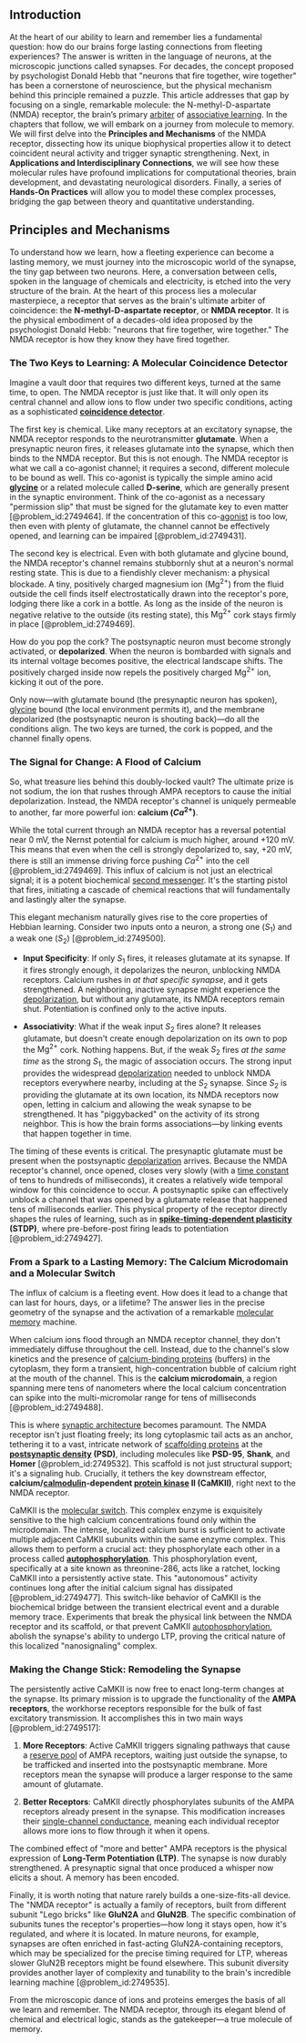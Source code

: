 ## Introduction
At the heart of our ability to learn and remember lies a fundamental question: how do our brains forge lasting connections from fleeting experiences? The answer is written in the language of neurons, at the microscopic junctions called synapses. For decades, the concept proposed by psychologist Donald Hebb that "neurons that fire together, wire together" has been a cornerstone of neuroscience, but the physical mechanism behind this principle remained a puzzle. This article addresses that gap by focusing on a single, remarkable molecule: the N-methyl-D-aspartate (NMDA) receptor, the brain’s primary [arbiter](@article_id:172555) of [associative learning](@article_id:139353). In the chapters that follow, we will embark on a journey from molecule to memory. We will first delve into the **Principles and Mechanisms** of the NMDA receptor, dissecting how its unique biophysical properties allow it to detect coincident neural activity and trigger synaptic strengthening. Next, in **Applications and Interdisciplinary Connections**, we will see how these molecular rules have profound implications for computational theories, brain development, and devastating neurological disorders. Finally, a series of **Hands-On Practices** will allow you to model these complex processes, bridging the gap between theory and quantitative understanding.

## Principles and Mechanisms

To understand how we learn, how a fleeting experience can become a lasting memory, we must journey into the microscopic world of the synapse, the tiny gap between two neurons. Here, a conversation between cells, spoken in the language of chemicals and electricity, is etched into the very structure of the brain. At the heart of this process lies a molecular masterpiece, a receptor that serves as the brain's ultimate arbiter of coincidence: the **N-methyl-D-aspartate receptor**, or **NMDA receptor**. It is the physical embodiment of a decades-old idea proposed by the psychologist Donald Hebb: "neurons that fire together, wire together." The NMDA receptor is how they know they have fired together.

### The Two Keys to Learning: A Molecular Coincidence Detector

Imagine a vault door that requires two different keys, turned at the same time, to open. The NMDA receptor is just like that. It will only open its central channel and allow ions to flow under two specific conditions, acting as a sophisticated **[coincidence detector](@article_id:169128)**.

The first key is chemical. Like many receptors at an excitatory synapse, the NMDA receptor responds to the neurotransmitter **glutamate**. When a presynaptic neuron fires, it releases glutamate into the synapse, which then binds to the NMDA receptor. But this is not enough. The NMDA receptor is what we call a co-agonist channel; it requires a second, different molecule to be bound as well. This co-agonist is typically the simple amino acid **[glycine](@article_id:176037)** or a related molecule called **D-serine**, which are generally present in the synaptic environment. Think of the co-agonist as a necessary "permission slip" that must be signed for the glutamate key to even matter [@problem_id:2749464]. If the concentration of this co-[agonist](@article_id:163003) is too low, then even with plenty of glutamate, the channel cannot be effectively opened, and learning can be impaired [@problem_id:2749431].

The second key is electrical. Even with both glutamate and glycine bound, the NMDA receptor's channel remains stubbornly shut at a neuron's normal resting state. This is due to a fiendishly clever mechanism: a physical blockade. A tiny, positively charged magnesium ion ($\text{Mg}^{2+}$) from the fluid outside the cell finds itself electrostatically drawn into the receptor's pore, lodging there like a cork in a bottle. As long as the inside of the neuron is negative relative to the outside (its resting state), this $\text{Mg}^{2+}$ cork stays firmly in place [@problem_id:2749469].

How do you pop the cork? The postsynaptic neuron must become strongly activated, or **depolarized**. When the neuron is bombarded with signals and its internal voltage becomes positive, the electrical landscape shifts. The positively charged inside now repels the positively charged $\text{Mg}^{2+}$ ion, kicking it out of the pore.

Only now—with glutamate bound (the presynaptic neuron has spoken), [glycine](@article_id:176037) bound (the local environment permits it), and the membrane depolarized (the postsynaptic neuron is shouting back)—do all the conditions align. The two keys are turned, the cork is popped, and the channel finally opens.

### The Signal for Change: A Flood of Calcium

So, what treasure lies behind this doubly-locked vault? The ultimate prize is not sodium, the ion that rushes through AMPA receptors to cause the initial depolarization. Instead, the NMDA receptor's channel is uniquely permeable to another, far more powerful ion: **calcium ($Ca^{2+}$)**.

While the total current through an NMDA receptor has a reversal potential near $0~\text{mV}$, the Nernst potential for calcium is much higher, around $+120~\text{mV}$. This means that even when the cell is strongly depolarized to, say, $+20~\text{mV}$, there is still an immense driving force pushing $Ca^{2+}$ into the cell [@problem_id:2749469]. This influx of calcium is not just an electrical signal; it is a potent biochemical [second messenger](@article_id:149044). It's the starting pistol that fires, initiating a cascade of chemical reactions that will fundamentally and lastingly alter the synapse.

This elegant mechanism naturally gives rise to the core properties of Hebbian learning. Consider two inputs onto a neuron, a strong one ($S_1$) and a weak one ($S_2$) [@problem_id:2749500].

- **Input Specificity**: If only $S_1$ fires, it releases glutamate at its synapse. If it fires strongly enough, it depolarizes the neuron, unblocking NMDA receptors. Calcium rushes in *at that specific synapse*, and it gets strengthened. A neighboring, inactive synapse might experience the [depolarization](@article_id:155989), but without any glutamate, its NMDA receptors remain shut. Potentiation is confined only to the active inputs.

- **Associativity**: What if the weak input $S_2$ fires alone? It releases glutamate, but doesn't create enough depolarization on its own to pop the $\text{Mg}^{2+}$ cork. Nothing happens. But, if the weak $S_2$ fires *at the same time* as the strong $S_1$, the magic of association occurs. The strong input provides the widespread [depolarization](@article_id:155989) needed to unblock NMDA receptors everywhere nearby, including at the $S_2$ synapse. Since $S_2$ is providing the glutamate at its own location, its NMDA receptors now open, letting in calcium and allowing the weak synapse to be strengthened. It has "piggybacked" on the activity of its strong neighbor. This is how the brain forms associations—by linking events that happen together in time.

The timing of these events is critical. The presynaptic glutamate must be present when the postsynaptic [depolarization](@article_id:155989) arrives. Because the NMDA receptor's channel, once opened, closes very slowly (with a [time constant](@article_id:266883) of tens to hundreds of milliseconds), it creates a relatively wide temporal window for this coincidence to occur. A postsynaptic spike can effectively unblock a channel that was opened by a glutamate release that happened tens of milliseconds earlier. This physical property of the receptor directly shapes the rules of learning, such as in **[spike-timing-dependent plasticity](@article_id:152418) (STDP)**, where pre-before-post firing leads to potentiation [@problem_id:2749427].

### From a Spark to a Lasting Memory: The Calcium Microdomain and a Molecular Switch

The influx of calcium is a fleeting event. How does it lead to a change that can last for hours, days, or a lifetime? The answer lies in the precise geometry of the synapse and the activation of a remarkable [molecular memory](@article_id:162307) machine.

When calcium ions flood through an NMDA receptor channel, they don't immediately diffuse throughout the cell. Instead, due to the channel's slow kinetics and the presence of [calcium-binding proteins](@article_id:194477) (buffers) in the cytoplasm, they form a transient, high-concentration bubble of calcium right at the mouth of the channel. This is the **calcium microdomain**, a region spanning mere tens of nanometers where the local calcium concentration can spike into the multi-micromolar range for tens of milliseconds [@problem_id:2749488].

This is where [synaptic architecture](@article_id:198079) becomes paramount. The NMDA receptor isn't just floating freely; its long cytoplasmic tail acts as an anchor, tethering it to a vast, intricate network of [scaffolding proteins](@article_id:169360) at the **[postsynaptic density](@article_id:148471) (PSD)**, including molecules like **PSD-95**, **Shank**, and **Homer** [@problem_id:2749532]. This scaffold is not just structural support; it's a signaling hub. Crucially, it tethers the key downstream effector, **calcium/[calmodulin](@article_id:175519)-dependent [protein kinase](@article_id:146357) II (CaMKII)**, right next to the NMDA receptor.

CaMKII is the [molecular switch](@article_id:270073). This complex enzyme is exquisitely sensitive to the high calcium concentrations found only within the microdomain. The intense, localized calcium burst is sufficient to activate multiple adjacent CaMKII subunits within the same enzyme complex. This allows them to perform a crucial act: they phosphorylate each other in a process called **[autophosphorylation](@article_id:136306)**. This phosphorylation event, specifically at a site known as threonine-286, acts like a ratchet, locking CaMKII into a persistently active state. This "autonomous" activity continues long after the initial calcium signal has dissipated [@problem_id:2749477]. This switch-like behavior of CaMKII is the biochemical bridge between the transient electrical event and a durable memory trace. Experiments that break the physical link between the NMDA receptor and its scaffold, or that prevent CaMKII [autophosphorylation](@article_id:136306), abolish the synapse's ability to undergo LTP, proving the critical nature of this localized "nanosignaling" complex.

### Making the Change Stick: Remodeling the Synapse

The persistently active CaMKII is now free to enact long-term changes at the synapse. Its primary mission is to upgrade the functionality of the **AMPA receptors**, the workhorse receptors responsible for the bulk of fast excitatory transmission. It accomplishes this in two main ways [@problem_id:2749517]:

1.  **More Receptors**: Active CaMKII triggers signaling pathways that cause a [reserve pool](@article_id:163218) of AMPA receptors, waiting just outside the synapse, to be trafficked and inserted into the postsynaptic membrane. More receptors mean the synapse will produce a larger response to the same amount of glutamate.

2.  **Better Receptors**: CaMKII directly phosphorylates subunits of the AMPA receptors already present in the synapse. This modification increases their [single-channel conductance](@article_id:197419), meaning each individual receptor allows more ions to flow through it when it opens.

The combined effect of "more and better" AMPA receptors is the physical expression of **Long-Term Potentiation (LTP)**. The synapse is now durably strengthened. A presynaptic signal that once produced a whisper now elicits a shout. A memory has been encoded.

Finally, it is worth noting that nature rarely builds a one-size-fits-all device. The "NMDA receptor" is actually a family of receptors, built from different subunit "Lego bricks" like **GluN2A** and **GluN2B**. The specific combination of subunits tunes the receptor's properties—how long it stays open, how it's regulated, and where it is located. In mature neurons, for example, synapses are often enriched in fast-acting GluN2A-containing receptors, which may be specialized for the precise timing required for LTP, whereas slower GluN2B receptors might be found elsewhere. This subunit diversity provides another layer of complexity and tunability to the brain's incredible learning machine [@problem_id:2749535].

From the microscopic dance of ions and proteins emerges the basis of all we learn and remember. The NMDA receptor, through its elegant blend of chemical and electrical logic, stands as the gatekeeper—a true molecule of memory.